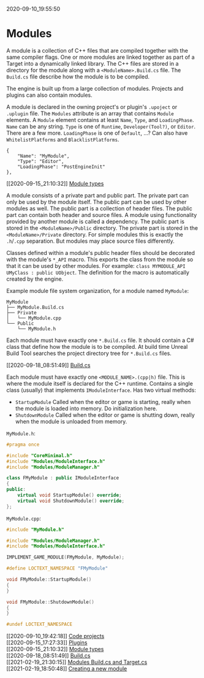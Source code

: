 2020-09-10_19:55:50

# Modules

A module is a collection of C++ files that are compiled together with the same compiler flags.
One or more modules are linked together as part of a Target into a dynamically linked library.
The C++ files are stored in a directory for the module along with a `<ModuleName>.Build.cs` file.
The `Build.cs` file describe how the module is to be compiled.

The engine is built up from a large collection of modules.
Projects and plugins can also contain modules.

A module is declared in the owning project's or plugin's `.upoject` or `.uplugin` file.
The `Modules` attribute is an array that contains `Module` elements.
A `Module` element contains at least `Name`, `Type`, and `LoadingPhase`.
`Name` can be any string.
`Type` is one of `Runtime`, `Developer(Tool?)`, or `Editor`. There are a few more.
`LoadingPhase` is one of `Default`, ...?
Can also have `WhitelistPlatforms` and `BlacklistPlatforms`.
```
{
    "Name": "MyModule",
    "Type": "Editor",
    "LoadingPhase": "PostEngineInit"
},
```

[[2020-09-15_21:10:32]] [Module types](./Module%20types.md)  

A module consists of a private part and public part.
The private part can only be used by the module itself.
The public part can be used by other modules as well.
The public part is a collection of header files.
The public part can contain both header and source files.
A module using functionality provided by another module is called a dependency.
The public part is stored in the `<ModuleName>/Public` directory.
The private part is stored in the `<ModuleName>/Private` directory.
For simple modules this is exactly the `.h`/`.cpp` separation.
But modules may place source files differently.

Classes defined within a module's public header files should be decorated with the module's `*_API` macro.
This exports the class from the module so that it can be used by other modules.
For example: `class MYMODULE_API UMyClass : public UObject`.
The definition for the macro is automatically created by the engine.

Example module file system organization, for a module named `MyModule`:
```
MyModule
├── MyModule.Build.cs
├── Private
│   └── MyModule.cpp
└── Public
    └── MyModule.h
```

Each module must have exactly one `*.Build.cs` file.
It should contain a C# class that define how the module is to be compiled.
At build time Unreal Build Tool searches the project directory tree for `*.Build.cs` files.

[[2020-09-18_08:51:49]] [Build.cs](./Build.cs.md)  

Each module must have exactly one `<MODULE_NAME>.(cpp|h)` file.
This is where the module itself is declared for the C++ runtime.
Contains a single class (usually) that implements `IModuleInterface`.
Has two virtual methods:
- `StartupModule`
    Called when the editor or game is starting, really when the module is loaded into memory. Do initialization here.
- `ShutdownModule`
    Called when the editor or game is shutting down, really when the module is unloaded from memory.

`MyModule.h`:
```cpp
#pragma once

#include "CoreMinimal.h"
#include "Modules/ModuleInterface.h"
#include "Modules/ModuleManager.h"

class FMyModule : public IModuleInterface
{
public:
    virtual void StartupModule() override;
    virtual void ShutdownModule() override;
};
```

`MyModule.cpp`:
```cpp
#include "MyModule.h"

#include "Modules/ModuleManager.h"
#include "Modules/ModuleInterface.h"

IMPLEMENT_GAME_MODULE(FMyModule, MyModule);

#define LOCTEXT_NAMESPACE "FMyModule"

void FMyModule::StartupModule()
{
}

void FMyModule::ShutdownModule()
{
}

#undef LOCTEXT_NAMESPACE
```

[[2020-09-10_19:42:18]] [Code projects](./Code%20projects.md)  
[[2020-09-15_17:27:33]] [Plugins](./Plugins.md)  
[[2020-09-15_21:10:32]] [Module types](./Module%20types.md)  
[[2020-09-18_08:51:49]] [Build.cs](./Build.cs.md)  
[[2021-02-19_21:30:15]] [Modules Build.cs and Target.cs](./Modules%20Build.cs%20and%20Target.cs.md)  
[[2021-02-19_18:50:48]] [Creating a new module](./Creating%20a%20new%20module.md)  


